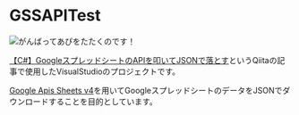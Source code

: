 # GSSAPITest

![がんばってあぴをたたくのです！](http://livedoor.4.blogimg.jp/tamenuko/imgs/4/f/4f09cbbf.gif)

[【C#】GoogleスプレッドシートのAPIを叩いてJSONで落とす]()というQiitaの記事で使用したVisualStudioのプロジェクトです。

[Google Apis Sheets v4](https://developers.google.com/sheets/api/?hl=ja)を用いてGoogleスプレッドシートのデータをJSONでダウンロードすることを目的としています。
